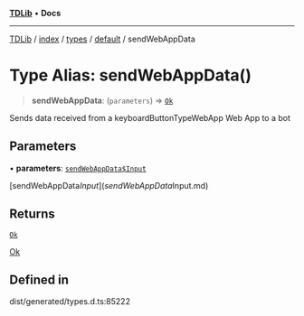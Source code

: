 [**TDLib**](../../../../../../README.md) • **Docs**

***

[TDLib](../../../../../../modules.md) / [index](../../../../../README.md) / [types](../../../README.md) / [default](../README.md) / sendWebAppData

# Type Alias: sendWebAppData()

> **sendWebAppData**: (`parameters`) => [`Ok`](Ok-1.md)

Sends data received from a keyboardButtonTypeWebApp Web App to a bot

## Parameters

• **parameters**: [`sendWebAppData$Input`](sendWebAppData$Input.md)

[sendWebAppData$Input](sendWebAppData$Input.md)

## Returns

[`Ok`](Ok-1.md)

[Ok](Ok-1.md)

## Defined in

dist/generated/types.d.ts:85222
